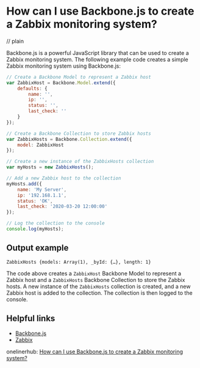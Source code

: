 # How can I use Backbone.js to create a Zabbix monitoring system?
// plain

Backbone.js is a powerful JavaScript library that can be used to create a Zabbix monitoring system. The following example code creates a simple Zabbix monitoring system using Backbone.js:

```javascript
// Create a Backbone Model to represent a Zabbix host
var ZabbixHost = Backbone.Model.extend({
    defaults: {
        name: '',
        ip: '',
        status: '',
        last_check: ''
    }
});

// Create a Backbone Collection to store Zabbix hosts
var ZabbixHosts = Backbone.Collection.extend({
    model: ZabbixHost
});

// Create a new instance of the ZabbixHosts collection
var myHosts = new ZabbixHosts();

// Add a new Zabbix host to the collection
myHosts.add({
    name: 'My Server',
    ip: '192.168.1.1',
    status: 'OK',
    last_check: '2020-03-20 12:00:00'
});

// Log the collection to the console
console.log(myHosts);
```

## Output example

```
ZabbixHosts {models: Array(1), _byId: {…}, length: 1}
```

The code above creates a `ZabbixHost` Backbone Model to represent a Zabbix host and a `ZabbixHosts` Backbone Collection to store the Zabbix hosts. A new instance of the `ZabbixHosts` collection is created, and a new Zabbix host is added to the collection. The collection is then logged to the console.

## Helpful links

- [Backbone.js](http://backbonejs.org/)
- [Zabbix](https://www.zabbix.com/)

onelinerhub: [How can I use Backbone.js to create a Zabbix monitoring system?](https://onelinerhub.com/backbone.js/how-can-i-use-backbone-js-to-create-a-zabbix-monitoring-system)